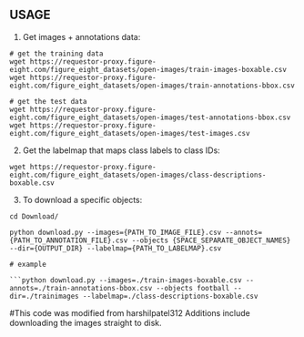 ## USAGE
1. Get images + annotations data:
```shell
# get the training data
wget https://requestor-proxy.figure-eight.com/figure_eight_datasets/open-images/train-images-boxable.csv
wget https://requestor-proxy.figure-eight.com/figure_eight_datasets/open-images/train-annotations-bbox.csv

# get the test data
wget https://requestor-proxy.figure-eight.com/figure_eight_datasets/open-images/test-annotations-bbox.csv
wget https://requestor-proxy.figure-eight.com/figure_eight_datasets/open-images/test-images.csv
```

2. Get the labelmap that maps class labels to class IDs:
```shell
wget https://requestor-proxy.figure-eight.com/figure_eight_datasets/open-images/class-descriptions-boxable.csv
```

3. To download a specific objects:
```shell
cd Download/

python download.py --images={PATH_TO_IMAGE_FILE}.csv --annots={PATH_TO_ANNOTATION_FILE}.csv --objects {SPACE_SEPARATE_OBJECT_NAMES} --dir={OUTPUT_DIR} --labelmap={PATH_TO_LABELMAP}.csv

# example

```python download.py --images=./train-images-boxable.csv --annots=./train-annotations-bbox.csv --objects football --dir=./trainimages --labelmap=./class-descriptions-boxable.csv
```
#This code was modified from harshilpatel312
Additions include downloading the images straight to disk.
